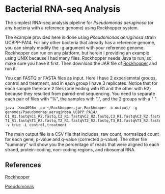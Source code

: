 # Bacterial RNA-seq Analysis
The simplest RNA-seq analysis pipeline for *Pseudomonas aeruginosa* (or any bacteria with a reference genome) using Rockhopper system.

The example provided here is done using *Pseudomonas aeruginosa* strain UCBPP-PA14. For any other bacteria that already has a reference genome, you can simply modify the -g argument with your reference genome.
Rockhopper can run on any platform, but herein I providing an example using UNIX because I had many files. Rockhopper needs Java to run, so make sure you have it first. Then download the JAR file of [Rockhopper]( https://cs.wellesley.edu/~btjaden/Rockhopper/download.html) and run it.

You can FASTQ or FASTA files as input. Here I have 2 experiemntal groups, control and treatment, and in each group I have 3 replicates. Notice that for each sample there are 2 files (one ending with R1 and the other with R2) because they resulted from paired-end sequencing. You need to separate each pair of files with "%", the samples with ",", and the 2 groups with a " ".

```
java -Xmx4096m -cp ~/Rockhopper.jar Rockhopper -o output/ -g genomes/Pseudomonas_aeruginosa_UCBPP_PA14/ C1_R1.fastq%C1_R2.fastq,C2_R1.fastq%C2_R2.fastq,C3_R1.fastq%C3_R2.fastq T1_R1.fastq%T1_R2.fastq,T2_R1.fastq%T2_R2.fastq,T3_R1.fastq%T3_R2.fastq -v true -L control,treatment
```

The main output file is a CSV file that includes, raw count, normalized count for each gene, p-value and q-value (corrected p-value). The other file "summary" will show you the percentage of reads that were aligned to each strand, protein-coding, non-coding regions, and ribosomal RNA.

## References
[Rockhopper](https://cs.wellesley.edu/~btjaden/Rockhopper/index.html)

[Pseudomonas](http://www.pseudomonas.com/)

